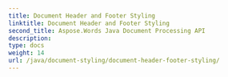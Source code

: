 ```yaml
---
title: Document Header and Footer Styling
linktitle: Document Header and Footer Styling
second_title: Aspose.Words Java Document Processing API
description: 
type: docs
weight: 14
url: /java/document-styling/document-header-footer-styling/
---
```


